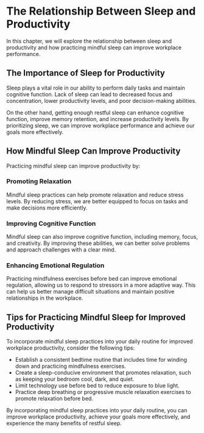 The Relationship Between Sleep and Productivity
==========================================================================================

In this chapter, we will explore the relationship between sleep and productivity and how practicing mindful sleep can improve workplace performance.

The Importance of Sleep for Productivity
----------------------------------------

Sleep plays a vital role in our ability to perform daily tasks and maintain cognitive function. Lack of sleep can lead to decreased focus and concentration, lower productivity levels, and poor decision-making abilities.

On the other hand, getting enough restful sleep can enhance cognitive function, improve memory retention, and increase productivity levels. By prioritizing sleep, we can improve workplace performance and achieve our goals more effectively.

How Mindful Sleep Can Improve Productivity
------------------------------------------

Practicing mindful sleep can improve productivity by:

### Promoting Relaxation

Mindful sleep practices can help promote relaxation and reduce stress levels. By reducing stress, we are better equipped to focus on tasks and make decisions more efficiently.

### Improving Cognitive Function

Mindful sleep can also improve cognitive function, including memory, focus, and creativity. By improving these abilities, we can better solve problems and approach challenges with a clear mind.

### Enhancing Emotional Regulation

Practicing mindfulness exercises before bed can improve emotional regulation, allowing us to respond to stressors in a more adaptive way. This can help us better manage difficult situations and maintain positive relationships in the workplace.

Tips for Practicing Mindful Sleep for Improved Productivity
-----------------------------------------------------------

To incorporate mindful sleep practices into your daily routine for improved workplace productivity, consider the following tips:

* Establish a consistent bedtime routine that includes time for winding down and practicing mindfulness exercises.
* Create a sleep-conducive environment that promotes relaxation, such as keeping your bedroom cool, dark, and quiet.
* Limit technology use before bed to reduce exposure to blue light.
* Practice deep breathing or progressive muscle relaxation exercises to promote relaxation before bed.

By incorporating mindful sleep practices into your daily routine, you can improve workplace productivity, achieve your goals more effectively, and experience the many benefits of restful sleep.
